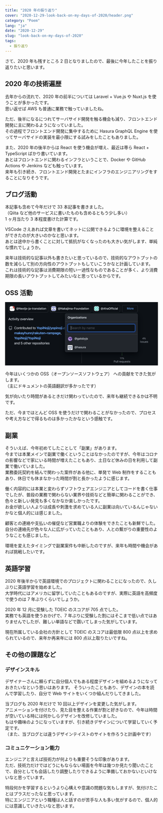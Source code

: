 ```yaml
---
title: "2020 年の振り返り"
cover: "2020-12-29-look-back-on-my-days-of-2020/header.png"
category: "Poem"
lang: "ja"
date: "2020-12-29"
slug: "look-back-on-my-days-of-2020"
tags:
  - 振り返り
---
```


さて、2020 年も残すところ 2 日となりましたので、最後に今年したことを振り返りたいと思います。

## 2020 年の技術遍歴

去年からの流れで、2020 年の前半については Laravel + Vue.js や Nuxt.js を使うことが多かったです。  
思い返せば AWS も普通に業務で触っていましたね。

ただ、後半になるにつれてサーバサイド開発を触る機会も減り、フロントエンド開発に主に関わるようになっていました。  
その過程でフロントエンド開発に集中するために Hasura GraphQL Engine を使ってサーバサイドの実装を最小限にする試みをしたこともありました。

また、2020 年の後半からは React を使う機会が増え、最近は専ら React + TypeScript ばかり書いています。  
あとはフロントエンドに関わるインフラということで、Docker や GitHub Actions や Jenkins なども触っています。  
来年も引き続き、フロントエンド開発とたまにインフラのエンジニアリングをすることになりそうです。

## ブログ活動

本記事も含めて今年だけで 33 本記事を書きました。  
（Qiita など他のサービスに書いたものも含めるともう少し多い）  
1 ヶ月当たり 3 本程度書けた計算です。

VSCode さえあれば文章を書いてネットに公開できるように環境を整えることができたのが大きいのかなと思います。  
あとは途中から書くことに対して抵抗がなくなったのも大きい気がします、単純な慣れでしょうか。

来年は技術的な記事以外も書きたいと思っているので、技術的なアウトプットの数を減らして別の方向性のアウトプットもしていこうかなと計画しています。  
これは技術的な記事は消費期限の短い一過性なものであることが多く、より消費期限の長いアウトプットしてみたいなと思っているからです。

## OSS 活動

![GitHub contribute organizations in 2020](github_contribute_organization_2020.png)

今年はいくつかの OSS（オープンソースソフトウェア） への貢献をできた気がします。  
（主にドキュメントの英語翻訳が多かったです）

気が向いたり時間があるときだけ関わっていたので、来年も継続できるかは不明です。

ただ、今までほとんど OSS を使うだけで関わることがなかったので、プロセスや考え方などで得るものは多かったかなという感触です。

## 副業

そういえば、今年初めてしたことして「副業」があります。  
今までは本業メインで副業で働くということはなかったのですが、今年はコロナの影響などで家にいる時間が増えたこともあり、土日など休みの日を利用して副業で働いていました。  
業務委託契約を結んで関わった案件がある他に、単発で Web 制作をすることもあり、休日でも休まなかった時間が割と長かったように感じます。

働く内容的には本業と変わらずソフトウェアエンジニアとしてコードを書く仕事でしたが、普段の業務で関わらない業界や技術などと簡単に関わることができ、色々と新しい発見も多くなかなか楽しかったです。  
お金が欲しい人よりは成長や刺激を求めている人に副業は向いているんじゃないかなと個人的には感じました。

顧客との連絡や支払いの催促など営業職よりの体験をできたことも新鮮でした。  
自分の連絡先が色々な人に広がっていたこともあり、人との繋がりの重要性のようなことも感じました。

環境を変えたタイミングで副業案件も中断したのですが、来年も時間や機会があれば挑戦したいです。

## 英語学習

2020 年後半からで英語環境でのプロジェクトに関わることになったので、久しぶりに英語学習を始めました。  
大学時代にはアメリカに留学していたこともあるのですが、実際に英語を高頻度で使うのは 7 年ぶりくらいでしょうか。

2020 年 12 月に受験した TOEIC のスコアが 705 点でした。  
実務でも英語を使うおかげで、7 年ぶりに受験した割にはそこまで低い点ではありませんでしたが、難しい単語などで躓いてしまった気がしています。

現在所属している会社の方針として TOEIC のスコアは最低限 800 点以上を求められているので、来年か再来年には 800 点以上取りたいですね。

## その他の課題など

### デザインスキル

デザイナーさんに頼らずに自分個人でもある程度デザインを組めるようになっておきたいなという思いはあります。
そういったこともあり、デザインの本を読んで学習したり、自分で Web サイトをいくつか組んだりしてきました。

当ブログも 2020 年だけで 10 回以上デザインを変更した気がします。  
アニメーションを付けたり、見た目を整える作業が割と好きなので、今年は時間が空いている時には何かしらデザインを改修していました。  
もはや趣味のようになっていますが、引き続きデザインについて学習していく予定です。  
（また、当ブログとは違うデザインテイストのサイトを作ろうと計画中です）

### コミュニケーション能力

エンジニアと言えば技術力が何よりも重要そうな印象があります。  
ただ、技術力だけではどうにもならない場面を今年は幾つか見たり聞いたことで、自分としても会話したり調整したりできるように準備しておかないといけないなと思っています。

特段何かを学習するというより心構えや意識の問題な気もしますが、気付けたことはプラスだったなと思っています。  
特にエンジニアという職種は人と話すのが苦手な人も多い気がするので、個人的には意識していきたいなと思います。
